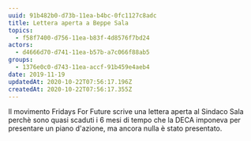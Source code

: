 ```yaml
---
uuid: 91b482b0-d73b-11ea-b4bc-0fc1127c8adc
title: Lettera aperta a Beppe Sala
topics:
  - f58f7400-d756-11ea-b83f-4d8576f7bd24
actors:
  - d4666d70-d741-11ea-b57b-a7c066f88ab5
groups:
  - 1376e0c0-d743-11ea-accf-91b459e4aeb4
date: 2019-11-19
updatedAt: 2020-10-22T07:56:17.196Z
createdAt: 2020-10-22T07:56:17.355Z
---
```


Il movimento Fridays For Future scrive una lettera aperta al Sindaco Sala perchè sono quasi scaduti i 6 mesi di tempo che la DECA imponeva per presentare un piano d'azione, ma ancora nulla è stato presentato.

